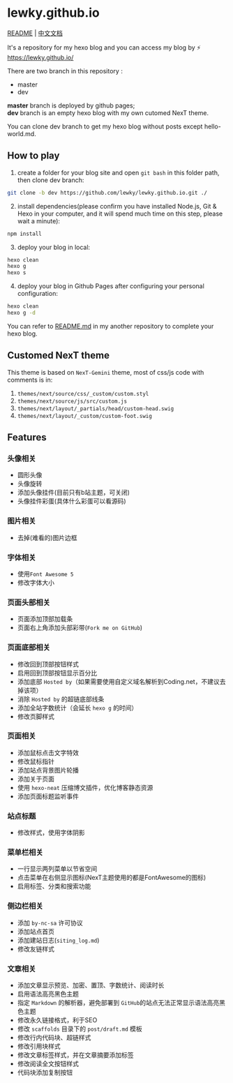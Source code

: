 # lewky.github.io
[README](https://github.com/lewky/lewky.github.io/blob/dev/README.md) | [中文文档](https://github.com/lewky/lewky.github.io/blob/dev/README_zh.md)

It's a repository for my hexo blog and you can access my blog by :zap: https://lewky.github.io/

There are two branch in this repository :
* master
* dev

**master** branch is deployed by github pages;  
**dev** branch is an empty hexo blog with my own cutomed NexT theme. 

You can clone dev branch to get my hexo blog without posts except hello-world.md.

## How to play

1. create a folder for your blog site and open `git bash` in this folder path, then clone dev branch:
```bash
git clone -b dev https://github.com/lewky/lewky.github.io.git ./
```

2. install dependencies(please confirm you have installed Node.js, Git & Hexo in your computer, and it will spend much time on this step, please wait a minute):
```bash
npm install
```

3. deploy your blog in local:
```bash
hexo clean
hexo g
hexo s
```

4. deploy your blog in Github Pages after configuring your personal configuration:
```bash
hexo clean
hexo g -d
```

You can refer to [README.md](https://github.com/lewky/hexo-blog-demo) in my another repository to complete your hexo blog.

## Customed NexT theme

This theme is based on `NexT-Gemini` theme, most of css/js code with comments is in: 

1. `themes/next/source/css/_custom/custom.styl`
2. `themes/next/source/js/src/custom.js`
3. `themes/next/layout/_partials/head/custom-head.swig`
4. `themes/next/layout/_custom/custom-foot.swig`

## Features

### 头像相关

* 圆形头像
* 头像旋转
* 添加头像挂件(目前只有b站主题，可关闭)
* 头像挂件彩蛋(具体什么彩蛋可以看源码)

### 图片相关

* 去掉(难看的)图片边框

### 字体相关

* 使用`Font Awesome 5`
* 修改字体大小

### 页面头部相关

* 页面添加顶部加载条
* 页面右上角添加头部彩带(`Fork me on GitHub`)

### 页面底部相关

* 修改回到顶部按钮样式
* 启用回到顶部按钮显示百分比
* 添加底部 `Hosted by`（如果需要使用自定义域名解析到Coding.net，不建议去掉该项）
* 消除 `Hosted by` 的超链底部线条
* 添加全站字数统计（会延长 `hexo g` 的时间）
* 修改页脚样式

### 页面相关

* 添加鼠标点击文字特效
* 修改鼠标指针
* 添加站点背景图片轮播
* 添加关于页面
* 使用 `hexo-neat` 压缩博文插件，优化博客静态资源
* 添加页面标题监听事件

### 站点标题

* 修改样式，使用字体阴影

### 菜单栏相关

* 一行显示两列菜单以节省空间
* 点击菜单在右侧显示图标(NexT主题使用的都是FontAwesome的图标)
* 启用标签、分类和搜索功能

### 侧边栏相关

* 添加 `by-nc-sa` 许可协议
* 添加站点首页
* 添加建站日志(`siting_log.md`)
* 修改友链样式

### 文章相关

* 添加文章显示预览、加密、置顶、字数统计、阅读时长
* 启用语法高亮黑色主题
* 指定 `Markdown` 的解析器，避免部署到 `GitHub`的站点无法正常显示语法高亮黑色主题
* 修改永久链接格式，利于SEO
* 修改 `scaffolds` 目录下的 `post/draft.md` 模板
* 修改行内代码块、超链样式
* 修改引用块样式
* 修改文章标签样式，并在文章摘要添加标签
* 修改阅读全文按钮样式
* 代码块添加复制按钮